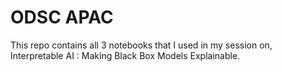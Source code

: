 # ODSC APAC
This repo contains all 3 notebooks that I used in my session on, Interpretable AI : Making Black Box Models Explainable.
